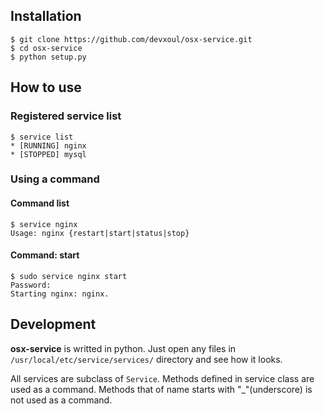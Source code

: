 ## Installation

```
$ git clone https://github.com/devxoul/osx-service.git
$ cd osx-service
$ python setup.py
```


## How to use

### Registered service list

```
$ service list
* [RUNNING] nginx
* [STOPPED] mysql
```

### Using a command

#### Command list

```
$ service nginx
Usage: nginx {restart|start|status|stop}
```

#### Command: start

```
$ sudo service nginx start
Password:
Starting nginx: nginx.
```


## Development

**osx-service** is writted in python. Just open any files in `/usr/local/etc/service/services/` directory and see how it looks.

All services are subclass of `Service`. Methods defined in service class are used as a command. Methods that of name starts with "_"(underscore) is not used as a command.